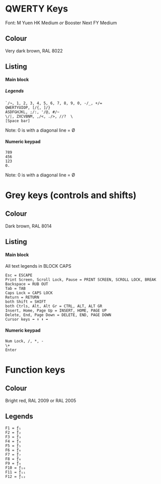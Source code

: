 
# QWERTY Keys #

Font: M Yuen HK Medium _or_ Booster Next FY Medium

## Colour ##

Very dark brown, RAL 8022

## Listing ##

#### Main block ####

##### Legends #####

```
`/¬, 1, 2, 3, 4, 5, 6, 7, 8, 9, 0, -/_, +/=  
QWERTYUIOP, [/{, ]/}  
ASDFGHJKL, ;/:, '/@, #/~        
\/|, ZXCVBNM, ,/<, ./>, //?  \
[Space bar]  

```

Note: 0 is with a diagonal line = Ø

#### Numeric keypad ####

```
789  
456  
123  
0.

```

Note: 0 is with a diagonal line = Ø

# Grey keys (controls and shifts) #

## Colour ##

Dark brown, RAL 8014



## Listing ##

#### Main block ####

All text legends in BLOCK CAPS

```
Esc = ESCAPE  
Print Screen, Scroll Lock, Pause = PRINT SCREEN, SCROLL LOCK, BREAK  
Backspace = RUB OUT  
Tab = TAB  
Caps Lock = CAPS LOCK  
Return = RETURN  
both Shift = SHIFT  
both Ctrls, Alt, Alt Gr = CTRL, ALT, ALT GR  
Insert, Home, Page Up = INSERT, HOME, PAGE UP  
Delete, End, Page Down = DELETE, END, PAGE DOWN  
Cursor keys ⬅ ⬆ ⬇ ➡
```

#### Numeric keypad ####

```
Num Lock, /, *, -  
\+  
Enter  
```

# Function keys #

## Colour ##

Bright red, RAL 2009 or RAL 2005

## Legends ##

```
F1 = ƒ₁  
F2 = ƒ₂  
F3 = ƒ₃  
F4 = ƒ₄  
F5 = ƒ₅   
F6 = ƒ₆  
F7 = ƒ₇  
F8 = ƒ₈  
F9 = ƒ₉  
F10 = ƒ₁₀  
F11 = ƒ₁₁  
F12 = ƒ₁₂
```
